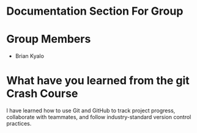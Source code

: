 # Documentation Section For Group

# Group Members  
- Brian Kyalo 

# What have you learned from the git Crash Course
I have learned how to use Git and GitHub to track project progress, collaborate with teammates, and follow industry-standard version control practices.
